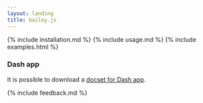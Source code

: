 ```yaml
---
layout: landing
title: bailey.js
---
```


{% include installation.md %}
{% include usage.md %}
{% include examples.html %}

### Dash app
It is possible to download a [docset for Dash app](bailey.tgz).

{% include feedback.md %}
